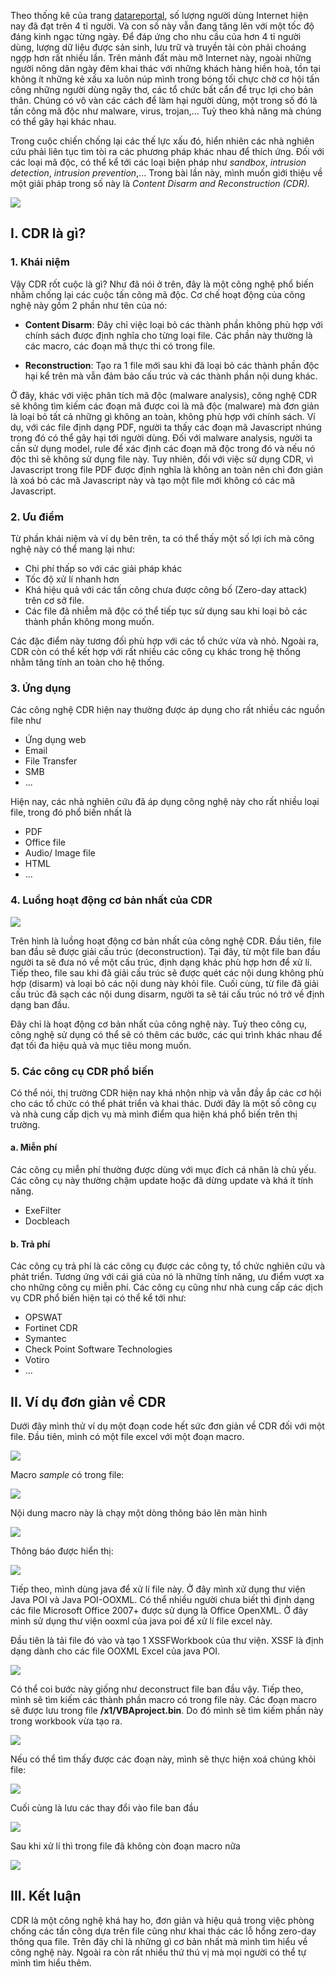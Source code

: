 Theo thống kê của trang [datareportal](https://datareportal.com/reports/digital-2021-global-overview-report), số lượng người dùng Internet hiện nay đã đạt  trên 4 tỉ người. Và con số này vẫn đang tăng lên với một tốc độ đáng kinh ngạc từng ngày. Để đáp ứng cho nhu cầu của hơn 4 tỉ người dùng, lượng dữ liệu được sản sinh, lưu trữ và truyền tải còn phải choáng ngợp hơn rất nhiều lần. Trên mảnh đất màu mỡ Internet này, ngoài những người nông dân ngày đêm khai thác với những khách hàng hiền hoà, tồn tại không ít những kẻ xấu xa luôn núp mình trong bóng tối chực chờ cơ hội tấn công những người dùng ngây thơ, các tổ chức bất cẩn để trục lợi cho bản thân. Chúng có vô vàn các cách để làm hại người dùng, một trong số đó là tấn công mã độc như malware, virus, trojan,... Tuỳ theo khả năng mà chúng có thể gây hại khác nhau.

Trong cuộc chiến chống lại các thế lực xấu đó, hiển nhiên các nhà nghiên cứu phải liên tục tìm tòi ra các phương pháp khác nhau để thích ứng. Đối với các loại mã độc, có thể kể tới các loại biện pháp như *sandbox*, *intrusion detection*, *intrusion prevention*,... Trong bài lần này, mình muốn giới thiệu về một giải pháp trong số này là *Content Disarm and Reconstruction (CDR).*

![](https://images.viblo.asia/3e2bd8ba-22a4-4a73-b214-10b992cb72e2.jpg)


## I. CDR là gì?

### 1. Khái niệm

Vậy CDR rốt cuộc là gì? Như đã nói ở trên, đây là một công nghệ phổ biến nhằm chống lại các cuộc tấn công mã độc. Cơ chế hoạt động của công nghệ này gồm 2 phần như tên của nó:

- **Content Disarm**: Đây chỉ việc loại bỏ các thành phần không phù hợp với chính sách được định nghĩa cho từng loại file. Các phần này thường là các macro, các đoạn mã thực thi có trong file.

- **Reconstruction**: Tạo ra 1 file mới sau khi đã loại bỏ các thành phần độc hại kể trên mà vẫn đảm bảo cấu trúc và các thành phần nội dung khác.

Ở đây, khác với việc phân tích mã độc (malware analysis), công nghệ CDR sẽ không tìm kiếm các đoạn mã được coi là mã độc (malware) mà đơn giản là loại bỏ tất cả những gì không an toàn, không phù hợp với chính sách. Ví dụ, với các file định dạng PDF, người ta thấy các đoạn mã Javascript nhúng trong đó có thể gây hại tới người dùng. Đối với malware analysis, người ta cần sử dụng model, rule để xác định các đoạn mã độc trong đó và nếu nó độc thì sẽ không sử dụng file này. Tuy nhiên, đối với việc sử dụng CDR, vì Javascript trong file PDF được định nghĩa là không an toàn nên chỉ đơn giản là xoá bỏ các mã Javascript này và tạo một file mới không có các mã Javascript.

### 2. Ưu điểm
Từ phần khái niệm và ví dụ bên trên, ta có thể thấy một số lợi ích mà công nghệ này có thể mang lại như:
-  Chi phí thấp so với các giải pháp khác
-  Tốc độ xử lí nhanh hơn
-  Khá hiệu quả với các tấn công chưa được công bố (Zero-day attack) trên cơ sở file.
-  Các file đã nhiễm mã độc có thể tiếp tục sử dụng sau khi loại bỏ các thành phần không mong muốn.

Các đặc điểm này tương đối phù hợp với các tổ chức vừa và nhỏ. Ngoài ra, CDR còn có thể kết hợp với rất nhiều các công cụ khác trong hệ thống nhằm tăng tính an toàn cho hệ thống.
### 3. Ứng dụng
Các công nghệ CDR hiện nay thường được áp dụng cho rất nhiều các nguồn file như
- Ứng dụng web
- Email 
- File Transfer
- SMB
- ...

Hiện nay, các nhà nghiên cứu đã áp dụng công nghệ này cho rất nhiều loại file, trong đó phổ biến nhất là 
- PDF
- Office file
- Audio/ Image file
- HTML
- ...

### 4. Luồng hoạt động cơ bản nhất của CDR

![](https://images.viblo.asia/0b1194f0-9cf3-4c7c-a114-c581cdd0f679.png)

Trên hình là luồng hoạt động cơ bản nhất của công nghệ CDR. Đầu tiên, file ban đầu sẽ được giải cấu trúc (deconstruction). Tại đây, từ một file ban đầu người ta sẽ đưa nó về một cấu trúc, định dạng khác phù hợp hơn để xử lí. Tiếp theo, file sau khi đã giải cấu trúc sẽ được quét các nội dung không phù hợp (disarm) và loại bỏ các nội dung này khỏi file. Cuối cùng, từ file đã giải cấu trúc đã sạch các nội dung disarm, người ta sẽ tái cấu trúc nó trở về định dạng ban đầu. 

Đây chỉ là hoạt động cơ bản nhất của công nghệ này. Tuỳ theo công cụ, công nghệ sử dụng có thể sẽ có thêm các bước, các qui trình khác nhau để đạt tối đa hiệu quả và mục tiêu mong muốn.

### 5. Các công cụ CDR phổ biến

Có thể nói, thị trường CDR hiện nay khá nhộn nhịp và vẫn đầy ắp các cơ hội cho các tổ chức có thể phát triển và khai thác. Dưới đây là một số công cụ và nhà cung cấp dịch vụ mà mình điểm qua hiện khá phổ biến trên thị trường.

#### a. Miễn phí
Các công cụ miễn phí thường được dùng với mục đích cá nhân là chủ yếu. Các công cụ này thường chậm update hoặc đã dừng update và khá ít tính năng.
- ExeFilter
- Docbleach
#### b. Trả phí
Các công cụ trả phí là các công cụ được các công ty, tổ chức nghiên cứu và phát triển. Tương ứng với cái giá của nó là những tính năng, ưu điểm vượt xa cho những công cụ miễn phí. Các công cụ cũng như nhà cung cấp các dịch vụ CDR phổ biến hiện tại có thể kể tới như:
- OPSWAT
- Fortinet CDR
- Symantec 
- Check Point Software Technologies
- Votiro
- ...


## II. Ví dụ đơn giản về CDR
Dưới đây mình thử ví dụ một đoạn code hết sức đơn giản về CDR đối với một file. Đầu tiên, mình có một file excel với một đoạn macro.

![](https://images.viblo.asia/840f2095-7c54-4e5e-9d47-bd1464091e6f.png)

Macro *sample* có trong file:

![](https://images.viblo.asia/f3332a53-2136-41d6-bce8-56e0283fe137.png)

Nội dung macro này là chạy một dòng thông báo lên màn hình

![](https://images.viblo.asia/e2ef73c0-c557-4e18-bbec-c6a59353447c.png)

Thông báo được hiển thị:

![](https://images.viblo.asia/e38d86e6-3614-404f-ac3b-deff80857cac.png)

Tiếp theo, mình dùng java để xử lí file này. Ở đây mình xử dụng thư viện Java POI và Java POI-OOXML. Có thể nhiều người chưa biết thì định dạng các file Microsoft Office 2007+ được sử dụng là Office OpenXML. Ở đây mình sử dụng thư viện ooxml của java poi để xử lí file excel này.

Đầu tiên là tải file đó vào và tạo 1 XSSFWorkbook của thư viện. XSSF là định dạng dành cho các file OOXML Excel của java POI. 

![](https://images.viblo.asia/783109d7-113b-43a4-b48b-2cdc1975eb63.png)

Có thể coi bước này giống như deconstruct file ban đầu vậy. Tiếp theo, mình sẽ tìm kiếm các thành phần macro có trong file này. Các đoạn macro sẽ được lưu trong file **/x1/VBAproject.bin**. Do đó mình sẽ tìm kiếm phần này trong workbook vừa tạo ra.

![](https://images.viblo.asia/875e3ceb-0898-44be-9e8b-f35c2730ea7f.png)

Nếu có thể tìm thấy được các đoạn này, mình sẽ thực hiện xoá chúng khỏi file:

![](https://images.viblo.asia/36bb4f5c-789b-4c0d-8838-27c9255d6ee1.png)

Cuối cùng là lưu các thay đổi vào file ban đầu

![](https://images.viblo.asia/b49de3d7-c4bc-47f5-8c0e-33edd2f72df9.png)

Sau khi xử lí thì trong file đã không còn đoạn macro nữa

![](https://images.viblo.asia/7cda4446-2a14-4554-b863-c26df42da937.png)


## III. Kết luận

CDR là một công nghệ khá hay ho, đơn giản và hiệu quả trong việc phòng chống các tấn công dựa trên file cũng như khai thác các lỗ hổng zero-day thông qua file. Trên đây chỉ là những gì cơ bản nhất mà mình tìm hiểu về công nghệ này. Ngoài ra còn rất nhiều thứ thú vị mà mọi người có thể tự mình tìm hiểu thêm.